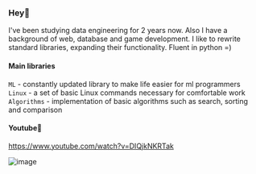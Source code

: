 ### Hey🤟

I've been studying data engineering for 2 years now. Also I have a background of web, database and game development. I like to rewrite standard libraries, expanding their functionality. Fluent in python =)   


#### Main libraries

`ML` - constantly updated library to make life easier for ml programmers   
`Linux` - a set of basic Linux commands necessary for comfortable work   
`Algorithms` - implementation of basic algorithms such as search, sorting and comparison    


#### Youtube🤪
https://www.youtube.com/watch?v=DIQjkNKRTak 

![image](https://user-images.githubusercontent.com/83712099/217016427-a91613ac-14e2-4649-aca5-2174973df8e3.png)
